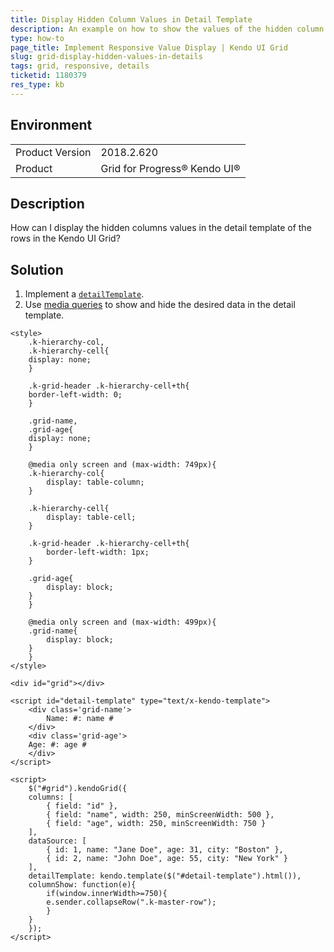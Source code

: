 ```yaml
---
title: Display Hidden Column Values in Detail Template
description: An example on how to show the values of the hidden column in the detail template of the Kendo UI Grid.
type: how-to
page_title: Implement Responsive Value Display | Kendo UI Grid
slug: grid-display-hidden-values-in-details
tags: grid, responsive, details
ticketid: 1180379
res_type: kb
---
```


## Environment

<table>
	<tr>
		<td>Product Version</td>
		<td>2018.2.620</td>
	</tr>
	<tr>
		<td>Product</td>
		<td>Grid for Progress® Kendo UI®</td>
	</tr>
</table>

## Description

How can I display the hidden columns values in the detail template of the rows in the Kendo UI Grid?

## Solution

1. Implement a [`detailTemplate`](https://docs.telerik.com/kendo-ui/api/javascript/ui/grid/configuration/detailtemplate).
1. Use [media queries](https://developer.mozilla.org/en-US/docs/Web/CSS/Media_Queries/Using_media_queries) to show and hide the desired data in the detail template.

```dojo
<style>
	.k-hierarchy-col,
	.k-hierarchy-cell{
	display: none;
	}

	.k-grid-header .k-hierarchy-cell+th{
	border-left-width: 0;
	}

	.grid-name,
	.grid-age{
	display: none;
	}

	@media only screen and (max-width: 749px){
	.k-hierarchy-col{
		display: table-column;
	}

	.k-hierarchy-cell{
		display: table-cell;
	}

	.k-grid-header .k-hierarchy-cell+th{
		border-left-width: 1px;
	}

	.grid-age{
		display: block;
	}
	}

	@media only screen and (max-width: 499px){
	.grid-name{
		display: block;
	}
	}
</style>

<div id="grid"></div>

<script id="detail-template" type="text/x-kendo-template">
	<div class='grid-name'>
		Name: #: name #
	</div>
	<div class='grid-age'>
	Age: #: age #
	</div>
</script>

<script>
	$("#grid").kendoGrid({
	columns: [
		{ field: "id" },
		{ field: "name", width: 250, minScreenWidth: 500 },
		{ field: "age", width: 250, minScreenWidth: 750 }
	],
	dataSource: [
		{ id: 1, name: "Jane Doe", age: 31, city: "Boston" },
		{ id: 2, name: "John Doe", age: 55, city: "New York" }
	],
	detailTemplate: kendo.template($("#detail-template").html()),
	columnShow: function(e){
		if(window.innerWidth>=750){
		e.sender.collapseRow(".k-master-row");
		}
	}
	});
</script>
```
